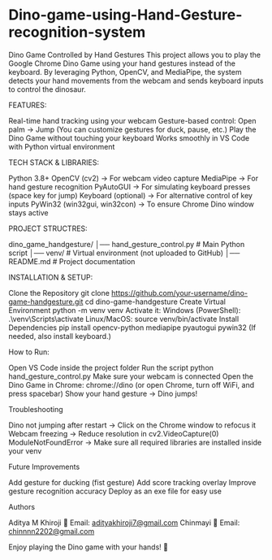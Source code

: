 # Dino-game-using-Hand-Gesture-recognition-system

 Dino Game Controlled by Hand Gestures
This project allows you to play the Google Chrome Dino Game using your hand gestures instead of the keyboard.
By leveraging Python, OpenCV, and MediaPipe, the system detects your hand movements from the webcam and sends keyboard inputs to control the dinosaur.

 FEATURES: 
 
 Real-time hand tracking using your webcam
 Gesture-based control:
 Open palm → Jump
 (You can customize gestures for duck, pause, etc.)
 Play the Dino Game without touching your keyboard
 Works smoothly in VS Code with Python virtual environment

 TECH STACK & LIBRARIES:

Python 3.8+
OpenCV (cv2) → For webcam video capture
MediaPipe → For hand gesture recognition
PyAutoGUI → For simulating keyboard presses (space key for jump)
Keyboard (optional) → For alternative control of key inputs
PyWin32 (win32gui, win32con) → To ensure Chrome Dino window stays active

 PROJECT STRUCTRES:

dino_game_handgesture/
│── hand_gesture_control.py   # Main Python script
│── venv/                     # Virtual environment (not uploaded to GitHub)
│── README.md                 # Project documentation

INSTALLATION & SETUP:

 Clone the Repository
git clone https://github.com/your-username/dino-game-handgesture.git
cd dino-game-handgesture
 Create Virtual Environment
python -m venv venv
 Activate it:
Windows (PowerShell):
.\venv\Scripts\activate
Linux/MacOS:
source venv/bin/activate
 Install Dependencies
pip install opencv-python mediapipe pyautogui pywin32
(If needed, also install keyboard.)

 How to Run:

Open VS Code inside the project folder
Run the script
python hand_gesture_control.py
Make sure your webcam is connected
Open the Dino Game in Chrome:
chrome://dino
(or open Chrome, turn off WiFi, and press spacebar)
Show your hand gesture → Dino jumps!

Troubleshooting

Dino not jumping after restart → Click on the Chrome window to refocus it
Webcam freezing → Reduce resolution in cv2.VideoCapture(0)
ModuleNotFoundError → Make sure all required libraries are installed inside your venv

Future Improvements

Add gesture for ducking (fist gesture)
Add score tracking overlay
Improve gesture recognition accuracy
Deploy as an exe file for easy use

 Authors

Aditya M Khiroji 📧 Email: adityakhiroji7@gmail.com
Chinmayi 📧 Email: chinnnn2202@gmail.com

Enjoy playing the Dino game with your hands! 🦖
